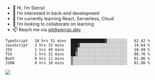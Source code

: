 - 👋 Hi, I’m Sierra!
- 👀 I’m interested in back-end development
- 🌱 I’m currently learning React, Serverless, Cloud
- 💞️ I’m looking to collaborate on learning
- 📫 Reach me via git@sierrac.dev

<!--START_SECTION:waka-->

```text
TypeScript   10 hrs 51 mins  ███████████████▓░░░░░░░░░   62.42 %
JavaScript   2 hrs 33 mins   ███▓░░░░░░░░░░░░░░░░░░░░░   14.64 %
JSX          1 hrs 49 mins   ██▓░░░░░░░░░░░░░░░░░░░░░░   10.49 %
TSX          1 hrs 31 mins   ██▒░░░░░░░░░░░░░░░░░░░░░░   08.76 %
Bash         0 hrs 11 mins   ▒░░░░░░░░░░░░░░░░░░░░░░░░   01.06 %
JSON         0 hrs 10 mins   ▒░░░░░░░░░░░░░░░░░░░░░░░░   01.00 %
```

<!--END_SECTION:waka-->


![](https://hit.yhype.me/github/profile?user_id=7351311)
